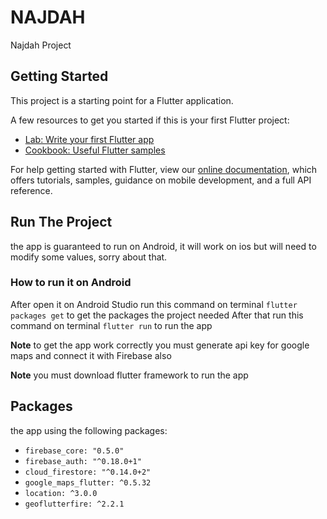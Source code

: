 # NAJDAH

Najdah Project

## Getting Started

This project is a starting point for a Flutter application.

A few resources to get you started if this is your first Flutter project:

- [Lab: Write your first Flutter app](https://flutter.dev/docs/get-started/codelab)
- [Cookbook: Useful Flutter samples](https://flutter.dev/docs/cookbook)

For help getting started with Flutter, view our
[online documentation](https://flutter.dev/docs), which offers tutorials,
samples, guidance on mobile development, and a full API reference.

## Run The Project
the app is guaranteed to run on Android, it will work on ios but will need to modify some values, sorry about that.

### How to run it on Android
After open it on Android Studio
run this command on terminal `flutter packages get` to get the packages the project needed
After that
run this command on terminal `flutter run` to run the app

**Note**
to get the app work correctly you must generate api key for google maps and connect it with Firebase also


**Note**
you must download flutter framework to run the app

## Packages ##
the app using the following packages:
- `firebase_core: "0.5.0"`
- `firebase_auth: "^0.18.0+1"`
- `cloud_firestore: "^0.14.0+2"`
- `google_maps_flutter: ^0.5.32`
- `location: ^3.0.0`
- `geoflutterfire: ^2.2.1`
